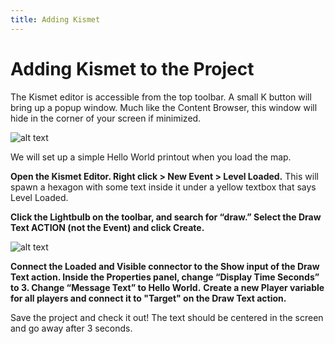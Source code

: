 ```yaml
---
title: Adding Kismet
---
```

# Adding Kismet to the Project <Badge text="important" type="tip"/>

The Kismet editor is accessible from the top toolbar. A small K button will bring up a popup window. Much like the Content Browser, this window will hide in the corner of your screen if minimized.

![alt text](/images/kismet/guide/image238.png "It was fate...")

We will set up a simple Hello World printout when you load the map.

**Open the Kismet Editor. Right click > New Event > Level Loaded.** This will spawn a hexagon with some text inside it under a yellow textbox that says Level Loaded.

**Click the Lightbulb on the toolbar, and search for “draw.” Select the Draw Text ACTION (not the Event) and click Create.**

![alt text](/images/kismet/guide/image126.png "Hello World")

**Connect the Loaded and Visible connector to the Show input of the Draw Text action. Inside the Properties panel, change “Display Time Seconds” to 3. Change “Message Text” to Hello World.**
**Create a new Player variable for all players and connect it to "Target" on the Draw Text action.**

Save the project and check it out! The text should be centered in the screen and go away after 3 seconds.
